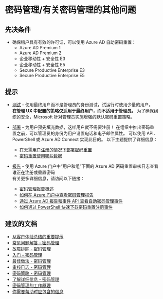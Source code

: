 <properties
   pageTitle="Password Management/Other questions regarding password management"
   description="密码管理/有关密码管理的其他问题"
   service="microsoft.aad"
   resource="activedirectory"
   authors="gahug"
   displayOrder=""
   selfHelpType="generic"
   supportTopicIds="32565599"
   resourceTags=""
   productPesIds="14785"
   cloudEnvironments="public"
/>


# <a name="password-managementother-questions-regarding-password-management"></a>密码管理/有关密码管理的其他问题
## <a name="pre-requisites"></a>先决条件
* 确保租户具有有效的许可证，可以使用 Azure AD 自助密码重置：
    * Azure AD Premium 1
    * Azure AD Premium 2
    * 企业移动性 + 安全性 E3
    * 企业移动性 + 安全性 E5
    * Secure Productive Enterprise E3
    * Secure Productive Enterprise E5

## <a name="tips"></a>提示
* [测试](https://docs.microsoft.com/azure/active-directory/active-directory-passwords-getting-started#tip-2-testing---test-with-an-end-user-not-an-administrator-and-pilot-with-a-small-set-of-users) - 使用最终用户而不是管理员的身份测试，试运行时使用少量的用户。 **在管理 UX 中配置的策略仅适用于最终用户，而不适用于管理员。** 为了确保组织的安全，Microsoft 针对管理员实施增强的默认密码重置策略。 <br>

* [部署](https://docs.microsoft.com/azure/active-directory/active-directory-passwords-getting-started#tip-3-deployment---pre-populate-data-for-your-users-so-they-dont-have-to-register) - 为用户预先填充数据，这样用户就不需要注册！
在组织中推出密码重置之前，可以管理员的身份为用户设置电话和电子邮件属性。 可以使用 API、PowerShell 或 Azure AD Connect 实现此目的。 以下主题提供了详细信息：
  * [在无需用户注册的情况下部署密码重置](https://docs.microsoft.com/azure/active-directory/active-directory-passwords-learn-more#deploying-password-reset-without-requiring-end-user-registration)
  * [密码重置使用哪些数据](https://docs.microsoft.com/azure/active-directory/active-directory-passwords-learn-more#what-data-is-used-by-password-reset)


* [报告](https://docs.microsoft.com/azure/active-directory/active-directory-passwords-getting-started#tip-7-reporting---see-who-is-registering-or-resetting-passwords-with-the-azure-ad-sspr-audit-logs) - 使用 Azure 门户中“用户和组”下面的 Azure AD 密码重置审核日志查看谁正在注册或重置密码 <br>
有关更多详细信息，请访问以下链接：
    * [密码管理报告概述](https://docs.microsoft.com/azure/active-directory/active-directory-passwords-get-insights#overview-of-password-management-reports)
    * [如何在 Azure 门户中查看密码管理报告](https://docs.microsoft.com/azure/active-directory/active-directory-passwords-get-insights#how-to-view-password-management-reports)
    * [通过 Azure AD 报告和事件 API 查看自助密码管理事件](https://docs.microsoft.com/azure/active-directory/active-directory-passwords-get-insights#how-to-retrieve-password-management-events-from-the-azure-ad-reports-and-events-api)
    * [如何通过 PowerShell 快速下载密码重置注册事件](https://docs.microsoft.com/azure/active-directory/active-directory-passwords-get-insights#how-to-download-password-reset-registration-events-quickly-with-powershell)


## <a name="recommended-documents"></a>**建议的文档**
* [从客户体验总结的重要提示](https://docs.microsoft.com/azure/active-directory/active-directory-passwords-getting-started#top-tips-from-our-customers-to-read-before-you-begin)
* [常见问题解答 - 密码管理](https://docs.microsoft.com/azure/active-directory/active-directory-passwords-faq)
* [故障排除 - 密码管理](https://docs.microsoft.com/azure/active-directory/active-directory-passwords-troubleshoot)
* [入门 - 密码管理](https://docs.microsoft.com/azure/active-directory/active-directory-passwords-getting-started)
* [最佳做法 - 密码管理](https://docs.microsoft.com/azure/active-directory/active-directory-passwords-best-practices)
* [审核日志 - 密码管理](https://docs.microsoft.com/azure/active-directory/active-directory-passwords-get-insights)
* [密码策略 - 密码管理](https://docs.microsoft.com/azure/active-directory/active-directory-passwords-policy)
* [了解详细信息 - 密码管理](https://docs.microsoft.com/azure/active-directory/active-directory-passwords-learn-more)
* [密码管理的工作原理](https://docs.microsoft.com/azure/active-directory/active-directory-passwords-how-it-works)
* [你需要帮助时应包含的信息](https://docs.microsoft.com/azure/active-directory/active-directory-passwords-troubleshoot#information-to-include-when-you-need-help)

